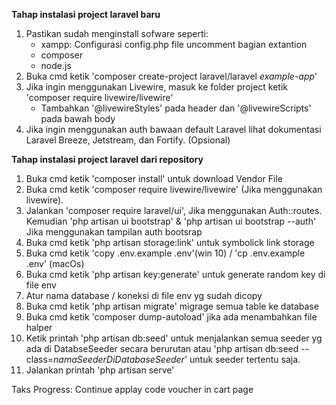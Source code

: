**Tahap instalasi project laravel baru**
1. Pastikan sudah menginstall sofware seperti:
    - xampp: Configurasi config.php file uncomment bagian extantion
    - composer
    - node.js
2. Buka cmd ketik 'composer create-project laravel/laravel *example-app*'
3. Jika ingin menggunakan Livewire, masuk ke folder project ketik 'composer require livewire/livewire'
    - Tambahkan '@livewireStyles' pada header dan '@livewireScripts' pada bawah body
4. Jika ingin menggunakan auth bawaan default Laravel lihat dokumentasi Laravel Breeze, Jetstream, dan Fortify. (Opsional)

**Tahap instalasi project laravel dari repository**
1. Buka cmd ketik 'composer install' untuk download Vendor File
2. Buka cmd ketik 'composer require livewire/livewire' (Jika menggunakan livewire).
3. Jalankan 'composer require laravel/ui', Jika menggunakan Auth::routes. Kemudian 'php artisan ui bootstrap' & 'php artisan ui bootstrap --auth' Jika menggunakan tampilan auth bootsrap
4. Buka cmd ketik 'php artisan storage:link' untuk symbolick link storage
5. Buka cmd ketik 'copy .env.example .env'(win 10) / 'cp .env.example .env' (macOs)
6. Buka cmd ketik 'php artisan key:generate' untuk generate random key di file env
7. Atur nama database / koneksi di file env yg sudah dicopy
8. Buka cmd ketik 'php artisan migrate' migrage semua table ke database
9. Buka cmd ketik 'composer dump-autoload' jika ada menambahkan file halper
10. Ketik printah 'php artisan db:seed' untuk menjalankan semua seeder yg ada di DatabseSeeder secara berurutan atau 'php artisan db:seed --class=*namaSeederDiDatabaseSeeder*' untuk seeder tertentu saja.
11. Jalankan printah 'php artisan serve'

Taks Progress:
Continue applay code voucher in cart page
